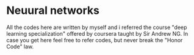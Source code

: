 # Neuural networks
All the codes here are written by myself and i referred the course "deep learning specialization" offered by coursera taught by Sir Andrew NG. 
In case you get here feel free to refer codes, but never break the "Honor Code" law.
